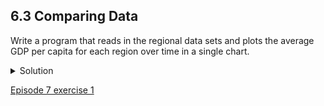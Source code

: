 ## 6.3 Comparing Data

Write a program that reads in the regional data sets and plots the average GDP per capita for each region over time in a single chart.

<details>
  <summary>
    Solution
  </summary>

  This solution builds a useful legend by using the string <code>split</code> method to extract the <code>region</code> from the path ‘data/gapminder_gdp_a_specific_region.csv’.

  <pre>
import glob
import pandas as pd
import matplotlib.pyplot as plt
fig, ax = plt.subplots(1,1)
for filename in glob.glob('data/gapminder_gdp*.csv'):
    dataframe = pd.read_csv(filename)
    # extract {region} from the filename, expected to be in the format 'data/gapminder_gdp_{region}.csv'.
    # we will split the string using the split method and `_` as our separator,
    # retrieve the last string in the list that split returns (`{region}.csv`), 
    # and then remove the `.csv` extension from that string.
    region = filename.split('_')[-1][:-4] 
    dataframe.mean().plot(ax=ax, label=region)
plt.legend()
plt.show()
</pre>

</details>

[Episode 7 exercise 1](episode7_ex1.md)
